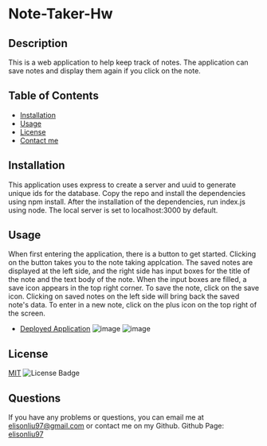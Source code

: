 # Note-Taker-Hw

  ## Description
  This is a web application to help keep track of notes. The application can save notes and display them again if you click on the note.

  ## Table of Contents
  - [Installation](#installation)
  - [Usage](#usage)
  - [License](#license)
  - [Contact me](#questions)

  ## Installation
  This application uses express to create a server and uuid to generate unique ids for the database.
  Copy the repo and install the dependencies using npm install.
  After the installation of the dependencies, run index.js using node.
  The local server is set to localhost:3000 by default.

  ## Usage
  When first entering the application, there is a button to get started. Clicking on the button takes you to the note taking applcation.
  The saved notes are displayed at the left side, and the right side has input boxes for the title of the note and the text body of the note.
  When the input boxes are filled, a save icon appears in the top right corner. To save the note, click on the save icon.
  Clicking on saved notes on the left side will bring back the saved note's data. To enter in a new note, click on the plus icon on the top right of the screen.
  - [Deployed Application](https://note-taker-hw-el.herokuapp.com/)
  ![image](https://user-images.githubusercontent.com/28275237/122628557-abb5a200-d084-11eb-9344-07ff8cab2229.png)
  ![image](https://user-images.githubusercontent.com/28275237/122628541-9476b480-d084-11eb-86d0-e69ed4fed768.png)

  ## License
  [MIT](https://spdx.org/licenses/MIT.html)
  ![License Badge](https://img.shields.io/badge/license-MIT-9cf)

  ## Questions
  If you have any problems or questions, you can email me at elisonliu97@gmail.com or contact me on my Github.
  Github Page: [elisonliu97](github.com/elisonliu97)
